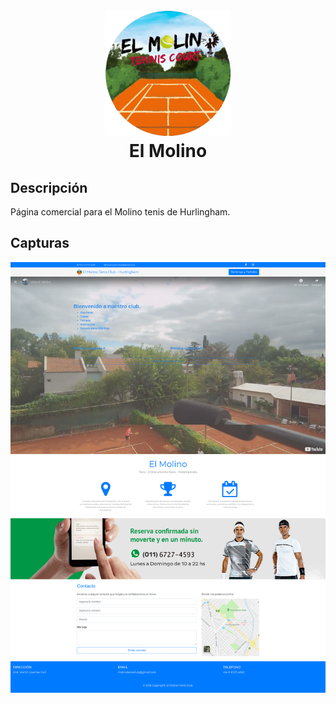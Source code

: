 <h1 align="center">
  <br>
  <img src="https://raw.githubusercontent.com/martinbobbio/frontend-molino-tenis/master/src/assets/images/logo%20molino.png" alt="Molino" width="200">
  <br>
  El Molino
  <br>
</h1>


## Descripción

Página comercial para el Molino tenis de Hurlingham.

## Capturas

![Image of pagina](src/assets/images/captura.png)

